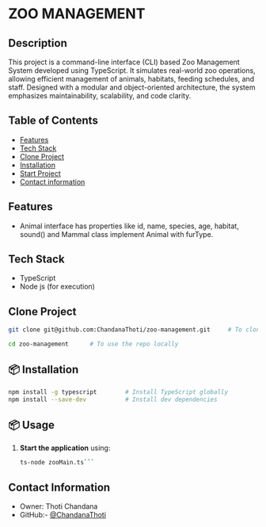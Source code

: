 # ZOO MANAGEMENT

## Description

This project is a command-line interface (CLI) based Zoo Management System developed using TypeScript. It simulates real-world zoo operations, allowing efficient management of animals, habitats, feeding schedules, and staff. Designed with a modular and object-oriented architecture, the system emphasizes maintainability, scalability, and code clarity.

##  Table of Contents

- [Features](#-features)
- [Tech Stack](#-tech-stack)
- [Clone Project](#-clone-project)
- [Installation](#-installation)
- [Start Project](#-start-project)
- [Contact information](#-contact-information)

## Features

- Animal interface has properties like id, name, species, age, habitat, sound() and Mammal class implement Animal with furType.

## Tech Stack

- TypeScript
- Node js (for execution)

## Clone Project

``` bash
git clone git@github.com:ChandanaThoti/zoo-management.git     # To clone the repo from github

cd zoo-management      # To use the repo locally
```

## 📦 Installation

```bash
npm install -g typescript        # Install TypeScript globally
npm install --save-dev           # Install dev dependencies 
```

## 📦 Usage

1. **Start the application** using:
   ```bash
   ts-node zooMain.ts``` 

##  Contact Information

- Owner: Thoti Chandana 
- GitHub:- [@ChandanaThoti](https://github.com/ChandanaThoti)

